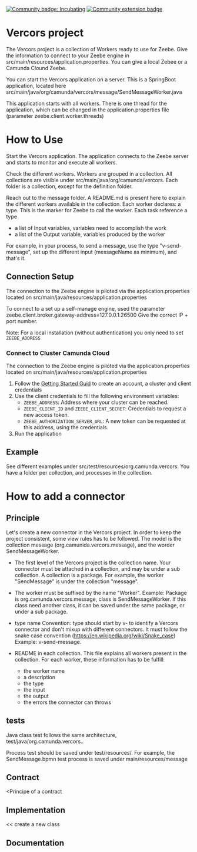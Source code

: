 [![Community badge: Incubating](https://img.shields.io/badge/Lifecycle-Incubating-blue)](https://github.com/Camunda-Community-Hub/community/blob/main/extension-lifecycle.md#incubating-)
[![Community extension badge](https://img.shields.io/badge/Community%20Extension-An%20open%20source%20community%20maintained%20project-FF4700)](https://github.com/camunda-community-hub/community)

# Vercors project

The Vercors project is a collection of Workers ready to use for Zeebe.
Give the information to connect to your Zeebe engine in src/main/resources/application.properties.
You can give a local Zebee or a Camunda Clound Zeebe.

You can start the Vercors application on a server. This is a SpringBoot application, located here src/main/java/org/camunda/vercors/message/SendMessageWorker.java

This application starts with all workers. There is one thread for the application, which can be changed in the application.properties file (parameter zeebe.client.worker.threads)


# How to Use

Start the Vercors application.
The application connects to the Zeebe server and starts to monitor and execute all workers.

Check the different workers. Workers are grouped in a collection. All collections are visible under src/main/java/org/camunda/vercors.
Each folder is a collection, except for the definition folder.

Reach out to the message folder. A README.md is present here to explain the different workers available in the collection. Each worker declares:
a type. This is the marker for Zeebe to call the worker. Each task reference a type
* a list of Input variables, variables need to accomplish the work
* a list of the Output variable, variables produced by the worker

For example, in your process, to send a message, use the type "v-send-message", set up the different input (messageName as minimum), and that's it.

## Connection Setup
The connection to the Zeebe engine is piloted via the application.properties located on src/main/java/resources/application.properties

To connect to a set up a self-manage engine, used the parameter
zeebe.client.broker.gateway-address=127.0.0.1:26500
Give the correct IP + port number.

Note:
For a local installation (without authentication) you only need to set `ZEEBE_ADDRESS`

### Connect to Cluster Camunda Cloud
The connection to the Zeebe engine is piloted via the application.properties located on src/main/java/resources/application.properties


1. Follow the [Getting Started Guid](https://docs.camunda.io/docs/guides/getting-started/) to create an account, a
   cluster and client credentials
2. Use the client credentials to fill the following environment variables:
    * `ZEEBE_ADDRESS`: Address where your cluster can be reached.
    * `ZEEBE_CLIENT_ID` and `ZEEBE_CLIENT_SECRET`: Credentials to request a new access token.
    * `ZEEBE_AUTHORIZATION_SERVER_URL`: A new token can be requested at this address, using the credentials.
3. Run the application

## Example
See different examples under src/test/resources/org.camunda.vercors. You have a folder per collection, and processes in the collection.

# How to add a connector

## Principle
Let's create a new connector in the Vercors project. In order to keep the project consistent, some view rules has to be followed.
The model is the collection message (org.camunida.vercors.message), and the worder SendMessageWorker.

- The first level of the Vercors project is the collection name. Your connector must be attached in a collection, and may be under a sub collection.
A collection is a package. For example, the worker "SendMessage" is under the collection "message".

- The worker must be suffixed by the name "Worker".
Example: Package is org.camunda.vercors.message, class is SendMessageWorker.
If this class need another class, it can be saved under the same package, or under a sub package.

- type name Convention: type should start by v- to identify a Vercors connector and don't mixup with different connectors. 
It must follow the snake case convention (https://en.wikipedia.org/wiki/Snake_case) 
Example: v-send-message.

- README in each collection. This file explains all workers present in the collection. For each worker, these information has to be fulfill:
  - the worker name
  - a description
  - the type
  - the input
  - the output
  - the errors the connector can throws

## tests
Java class test follows the same architecture, test/java/org.camunda.vercors.<CollectionName>.

Process test should be saved under test/resources/<collectionName>. For example, the SendMessage.bpmn test process is saved under main/resources/message



## Contract
<Principe of a contract

## Implementation
<< create a new class
## Documentation

